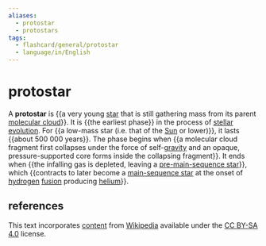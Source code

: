 ```yaml
---
aliases:
  - protostar
  - protostars
tags:
  - flashcard/general/protostar
  - language/in/English
---
```


# protostar

A __protostar__ is {{a very young [star](star.md) that is still gathering mass from its parent [molecular cloud](molecular%20cloud.md)}}. It is {{the earliest phase}} in the process of [stellar evolution](stellar%20evolution.md). For {{a low-mass star (i.e. that of the [Sun](sun.md) or lower)}}, it lasts {{about 500&nbsp;000 years}}. The phase begins when {{a molecular cloud fragment first collapses under the force of self-[gravity](gravity.md) and an opaque, pressure-supported core forms inside the collapsing fragment}}. It ends when {{the infalling gas is depleted, leaving a [pre-main-sequence star](pre-main-sequence%20star.md)}}, which {{contracts to later become a [main-sequence star](main%20sequence.md) at the onset of [hydrogen](hydrogen.md) [fusion](nuclear%20fusion.md) producing [helium](helium.md)}}. <!--SR:!2024-08-13,10,270!2024-08-19,16,290!2024-09-02,23,270!2024-09-03,22,250!2024-08-31,19,250!2024-08-19,16,290!2024-08-20,17,290-->

## references

This text incorporates [content](https://en.wikipedia.org/wiki/protostar) from [Wikipedia](Wikipedia.md) available under the [CC BY-SA 4.0](https://creativecommons.org/licenses/by-sa/4.0/) license.
